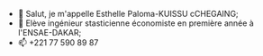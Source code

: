 - 👋 Salut, je m'appelle  Esthelle Paloma-KUISSU cCHEGAING;
- 👀 Elève ingénieur stasticienne économiste en première année à l'ENSAE-DAKAR;
- 📫 +221 77 590 89 87

<!---
Paloma-KUISSU/Paloma-KUISSU is a ✨ special ✨ repository because its `README.md` (this file) appears on your GitHub profile.
You can click the Preview link to take a look at your changes.
--->
